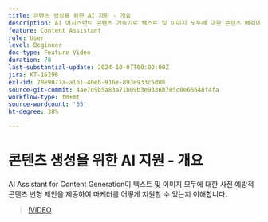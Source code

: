 ```yaml
---
title: 콘텐츠 생성을 위한 AI 지원 - 개요
description: AI 어시스턴트 콘텐츠 가속기로 텍스트 및 이미지 모두에 대한 콘텐츠 베리에이션 제안을 먼저 적극적으로 제공하여 마케터의 업무를 지원하는 방법을 알아봅니다.
feature: Content Assistant
role: User
level: Beginner
doc-type: Feature Video
duration: 78
last-substantial-update: 2024-10-07T00:00:00Z
jira: KT-16296
exl-id: 78e9077a-a1b1-40eb-916e-893e933c5d08
source-git-commit: 4ae7d9b5a83a71b09b3e9336b705c0e66648f4fa
workflow-type: tm+mt
source-wordcount: '55'
ht-degree: 38%

---
```


# 콘텐츠 생성을 위한 AI 지원 - 개요

AI Assistant for Content Generation이 텍스트 및 이미지 모두에 대한 사전 예방적 콘텐츠 변형 제안을 제공하여 마케터를 어떻게 지원할 수 있는지 이해합니다.

>[!VIDEO](https://video.tv.adobe.com/v/3432772/?learn=on)
